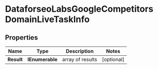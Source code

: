 # DataforseoLabsGoogleCompetitorsDomainLiveTaskInfo


## Properties

| Name | Type | Description | Notes |
|------------ | ------------- | ------------- | -------------|
**Result** | **IEnumerable<DataforseoLabsGoogleCompetitorsDomainLiveResultInfo>** | array of results |[optional]|